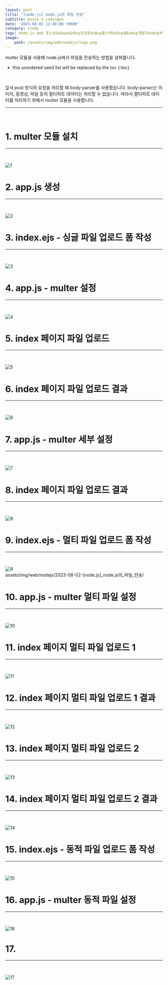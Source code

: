 ```yaml
---
layout: post
title: "[node.js] node.js의 파일 전송"
subtitle: posco X codingon
date: '2023-08-02 12:40:00 +0900'
category: study
tags: node.js web 포스코&nbspx&nbsp코딩온&nbsp풀스택&nbsp웹&nbsp개발자&nbsp부트캠프&nbsp8기
image:
    path: /assets/img/web/nodejs/logo.png
---
```


multer 모듈을 사용해 node.js에서 파일을 전송하는 방법을 살펴봅니다.<br>

<!--more-->

* this unordered seed list will be replaced by the toc
{:toc}
<br>

앞서 post 방식의 요청을 처리할 때 body-parser를 사용했습니다. body-parser는 이미지, 동영상, 파일 등의 멀티파트 데이터는 처리할 수 없습니다. 따라서 멀티파트 데이터를 처리하기 위해서 multer 모듈을 사용합니다.<br>

---
<br>

# 1. multer 모듈 설치
---
<br>

![1](assets/img/web/nodejs/2023-08-02-[node.js]_node.js의_파일_전송/1.png)
<br>



# 2. app.js 생성
---
<br>

![2](assets/img/web/nodejs/2023-08-02-[node.js]_node.js의_파일_전송/2.png)
<br>




# 3. index.ejs - 싱글 파일 업로드 폼 작성
---
<br>

![3](assets/img/web/nodejs/2023-08-02-[node.js]_node.js의_파일_전송/3.png)
<br>



# 4. app.js - multer 설정
---
<br>

![4](assets/img/web/nodejs/2023-08-02-[node.js]_node.js의_파일_전송/4.png)
<br>




# 5. index 페이지 파일 업로드
---
<br>

![5](assets/img/web/nodejs/2023-08-02-[node.js]_node.js의_파일_전송/5.png)
<br>



# 6. index 페이지 파일 업로드 결과
---
<br>

![6](assets/img/web/nodejs/2023-08-02-[node.js]_node.js의_파일_전송/6.png)
<br>



# 7. app.js - multer 세부 설정
---
<br>

![7](assets/img/web/nodejs/2023-08-02-[node.js]_node.js의_파일_전송/7.png)
<br>



# 8. index 페이지 파일 업로드 결과
---
<br>

![8](assets/img/web/nodejs/2023-08-02-[node.js]_node.js의_파일_전송/8.png)
<br>




# 9. index.ejs - 멀티 파일 업로드 폼 작성
---
<br>

![9](assets/img/web/nodejs/2023-08-02-[node.js]_node.js의_파일_전송/9.png)
<br>
assets/img/web/nodejs/2023-08-02-[node.js]_node.js의_파일_전송/


# 10. app.js - multer 멀티 파일 설정
---
<br>

![10](assets/img/web/nodejs/2023-08-02-[node.js]_node.js의_파일_전송/10a.png)
<br>



# 11. index 페이지 멀티 파일 업로드 1
---
<br>

![11](assets/img/web/nodejs/2023-08-02-[node.js]_node.js의_파일_전송/11.png)
<br>



# 12. index 페이지 멀티 파일 업로드 1 결과
---
<br>

![12](assets/img/web/nodejs/2023-08-02-[node.js]_node.js의_파일_전송/12.png)
<br>



# 13. index 페이지 멀티 파일 업로드 2
---
<br>

![13](assets/img/web/nodejs/2023-08-02-[node.js]_node.js의_파일_전송/13.png)
<br>



# 14. index 페이지 멀티 파일 업로드 2 결과
---
<br>

![14](assets/img/web/nodejs/2023-08-02-[node.js]_node.js의_파일_전송/14.png)
<br>



# 15. index.ejs - 동적 파일 업로드 폼 작성
---
<br>

![15](assets/img/web/nodejs/2023-08-02-[node.js]_node.js의_파일_전송/15.png)
<br>



# 16. app.js - multer 동적 파일 설정
---
<br>

![16](assets/img/web/nodejs/2023-08-02-[node.js]_node.js의_파일_전송/16.png)
<br>



# 17. 
---
<br>

![17](assets/img/web/nodejs/2023-08-02-[node.js]_node.js의_파일_전송/17.png)
<br>


